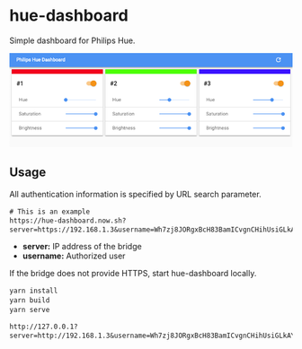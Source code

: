 # hue-dashboard

Simple dashboard for Philips Hue.

![screenshot](screenshot.png)

## Usage

All authentication information is specified by URL search parameter.

```text
# This is an example
https://hue-dashboard.now.sh?server=https://192.168.1.3&username=Wh7zj8JORgxBcH83BamICvgnCHihUsiGLkAYW3fC
```

- **server:** IP address of the bridge
- **username:** Authorized user

If the bridge does not provide HTTPS, start hue-dashboard locally.

```sh
yarn install
yarn build
yarn serve
```

```text
http://127.0.0.1?server=http://192.168.1.3&username=Wh7zj8JORgxBcH83BamICvgnCHihUsiGLkAYW3fC
```
